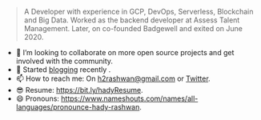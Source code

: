 > A Developer with experience in GCP, DevOps, Serverless, Blockchain and Big Data. Worked as the backend developer at Assess Talent Management. Later, on co-founded Badgewell and exited on June 2020.

- 👯 I’m looking to collaborate on more open source projects and get involved with the community. 
- 💪 Started [blogging](https://dev.to/hadyrashwan) recently .
- 📫 How to reach me: On h2rashwan@gmail.com or [Twitter](https://www.twitter.com/h2rashwan).
- 😎 Resume: https://bit.ly/hadyResume.
- 😄 Pronouns: https://www.nameshouts.com/names/all-languages/pronounce-hady-rashwan.
